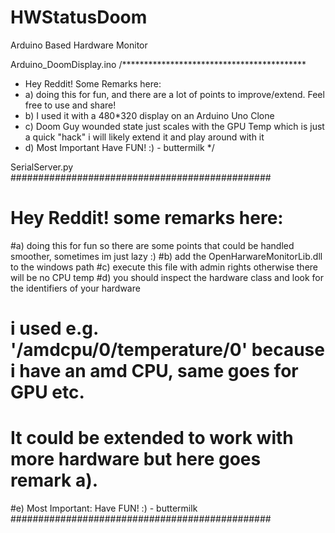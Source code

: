# HWStatusDoom
Arduino Based Hardware Monitor


Arduino_DoomDisplay.ino
/******************************************
 *  Hey Reddit! Some Remarks here:
 *  a) doing this for fun, and there are a lot of points to improve/extend. Feel free to use and share!
 *  b) I used it with a 480*320 display on an Arduino Uno Clone
 *  c) Doom Guy wounded state just scales with the GPU Temp which is just a quick "hack" i will likely extend it and play around with it
 *  d) Most Important Have FUN! :) - buttermilk
 */
 
SerialServer.py 
 ###############################################
# Hey Reddit! some remarks here:
#a) doing this for fun so there are some points that could be handled smoother, sometimes im just lazy :)
#b) add the OpenHarwareMonitorLib.dll to the windows path
#c) execute this file with admin rights otherwise there will be no CPU temp
#d) you should inspect the hardware class and look for the identifiers of your hardware
#   i used e.g. '/amdcpu/0/temperature/0' because i have an amd CPU, same goes for GPU etc. 
#   It could be extended to work with more hardware but here goes remark a).
#e) Most Important: Have FUN! :) - buttermilk
###############################################

 
